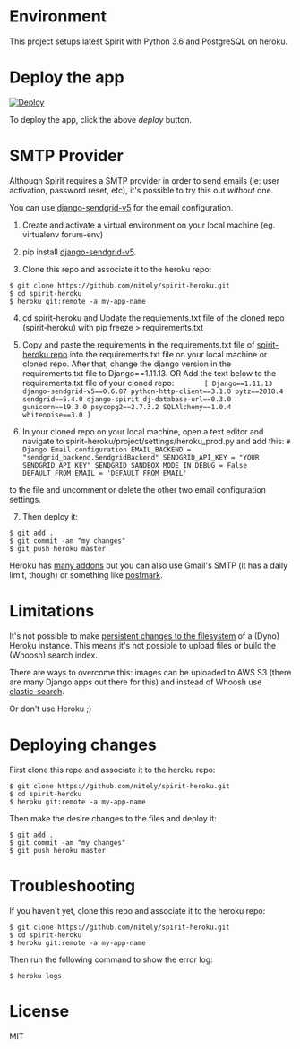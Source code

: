 # Environment

This project setups latest Spirit with Python 3.6 and PostgreSQL on heroku.

# Deploy the app

[![Deploy](https://www.herokucdn.com/deploy/button.png)](https://heroku.com/deploy?template=https://github.com/nitely/spirit-heroku)

To deploy the app, click the above *deploy* button.

# SMTP Provider

Although Spirit requires a SMTP provider in order to send emails (ie: user activation, password reset, etc),
it's possible to try this out *without* one.

You can use [django-sendgrid-v5](https://github.com/sklarsa/django-sendgrid-v5) for the email configuration.
1. Create and activate a virtual environment on your local machine (eg. virtualenv forum-env)

2. pip install [django-sendgrid-v5](https://github.com/sklarsa/django-sendgrid-v5).

3. Clone this repo and associate it to the heroku repo:

```
$ git clone https://github.com/nitely/spirit-heroku.git
$ cd spirit-heroku
$ heroku git:remote -a my-app-name
```
4.  cd spirit-heroku and Update the requiements.txt file of the cloned repo (spirit-heroku) with pip freeze > requirements.txt

5. Copy and paste the requirements in the requirements.txt file of [spirit-heroku repo](https://github.com/nitely/spirit-heroku/blob/master/requirements.txt) into the requirements.txt file on your local machine or cloned repo. After that, change the django version in the requirements.txt file to Django==1.11.13.
                                                      OR
 Add the text below to the requirements.txt file of your cloned repo:
                                                  ```       [
                                                Django==1.11.13
                                                django-sendgrid-v5==0.6.87
                                                python-http-client==3.1.0
                                                pytz==2018.4
                                                sendgrid==5.4.0
                                                django-spirit
                                                dj-database-url==0.3.0
                                                gunicorn==19.3.0
                                                psycopg2==2.7.3.2
                                                SQLAlchemy==1.0.4
                                                whitenoise==3.0
                                                ]```

6. In your cloned repo on your local machine, open a text editor and navigate to spirit-heroku/project/settings/heroku_prod.py and add this:
                                    ```
                                    # Django Email configuration
                                    EMAIL_BACKEND = "sendgrid_backend.SendgridBackend"
                                    SENDGRID_API_KEY = "YOUR SENDGRID API KEY"
                                    SENDGRID_SANDBOX_MODE_IN_DEBUG = False
                                    DEFAULT_FROM_EMAIL = 'DEFAULT FROM EMAIL' 
                                    ```

to the file and uncomment or delete the other two email configuration settings.

7. Then deploy it:
```
$ git add .
$ git commit -am "my changes"
$ git push heroku master
``` 

Heroku has [many addons](https://elements.heroku.com/search?utf8=%E2%9C%93&q=email)
but you can also use Gmail's SMTP (it has a daily limit, though)
or something like [postmark](https://postmarkapp.com/).

# Limitations

It's not possible to make
[persistent changes to the filesystem](https://devcenter.heroku.com/articles/dynos#ephemeral-filesystem)
of a (Dyno) Heroku instance.
This means it's not possible to upload files or build the (Whoosh) search index.

There are ways to overcome this: images can be uploaded to AWS S3
(there are many Django apps out there for this)
and instead of Whoosh use [elastic-search](https://elements.heroku.com/addons/bonsai).

Or don't use Heroku ;)

# Deploying changes

First clone this repo and associate it to the heroku repo:

```
$ git clone https://github.com/nitely/spirit-heroku.git
$ cd spirit-heroku
$ heroku git:remote -a my-app-name
```

Then make the desire changes to the files and deploy it:

```
$ git add .
$ git commit -am "my changes"
$ git push heroku master
```

# Troubleshooting

If you haven't yet, clone this repo and associate it to the heroku repo:

```
$ git clone https://github.com/nitely/spirit-heroku.git
$ cd spirit-heroku
$ heroku git:remote -a my-app-name
```

Then run the following command to show the error log:

```
$ heroku logs
```

# License

MIT
